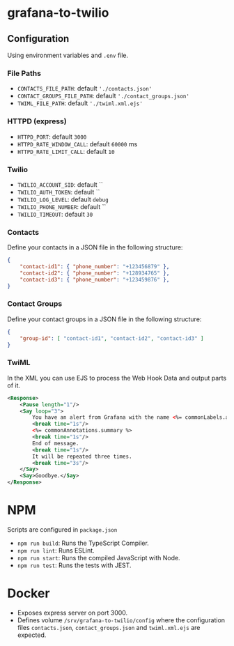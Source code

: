 # grafana-to-twilio

## Configuration

Using environment variables and `.env` file.

### File Paths

- `CONTACTS_FILE_PATH`: default `'./contacts.json'`
- `CONTACT_GROUPS_FILE_PATH`: default `'./contact_groups.json'`
- `TWIML_FILE_PATH`: default `'./twiml.xml.ejs'`

### HTTPD (express)

- `HTTPD_PORT`: default `3000`
- `HTTPD_RATE_WINDOW_CALL`: default `60000` ms
- `HTTPD_RATE_LIMIT_CALL`: default `10`

### Twilio

- `TWILIO_ACCOUNT_SID`: default ``
- `TWILIO_AUTH_TOKEN`: default ``
- `TWILIO_LOG_LEVEL`: default `debug`
- `TWILIO_PHONE_NUMBER`: default ``
- `TWILIO_TIMEOUT`: default `30`

### Contacts

Define your contacts in a JSON file in the following structure:

```json
{
    "contact-id1": { "phone_number": "+123456879" },
    "contact-id2": { "phone_number": "+128934765" },
    "contact-id3": { "phone_number": "+123459876" },
}
```

### Contact Groups

Define your contact groups in a JSON file in the following structure:

```json
{
    "group-id": [ "contact-id1", "contact-id2", "contact-id3" ]
}
```

### TwiML

In the XML you can use EJS to process the Web Hook Data and output parts of it.

```xml
<Response>
	<Pause length="1"/>
	<Say loop="3">
		You have an alert from Grafana with the name <%= commonLabels.alertname %>. Message:
		<break time="1s"/>
		<%= commonAnnotations.summary %>
		<break time="1s"/>
		End of message.
		<break time="1s"/>
		It will be repeated three times.
		<break time="3s"/>
	</Say>
	<Say>Goodbye.</Say>
</Response>
```

# NPM

Scripts are configured in `package.json`

* `npm run build`: Runs the TypeScript Compiler.
* `npm run lint`: Runs ESLint.
* `npm run start`: Runs the compiled JavaScript with Node.
* `npm run test`: Runs the tests with JEST.

# Docker

* Exposes express server on port 3000.
* Defines volume `/srv/grafana-to-twilio/config` where the configuration files `contacts.json`, `contact_groups.json` and `twiml.xml.ejs` are expected.
